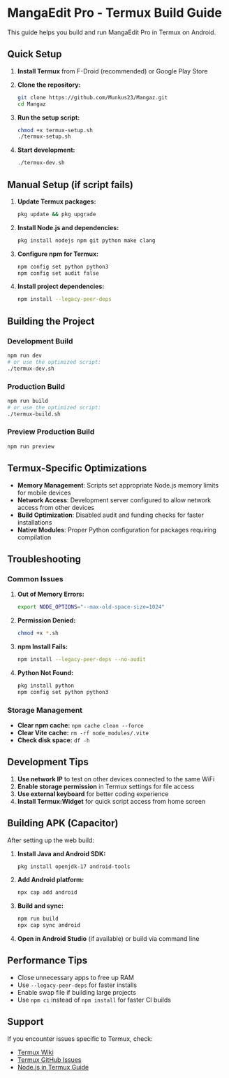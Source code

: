 # MangaEdit Pro - Termux Build Guide

This guide helps you build and run MangaEdit Pro in Termux on Android.

## Quick Setup

1. **Install Termux** from F-Droid (recommended) or Google Play Store

2. **Clone the repository:**
   ```bash
   git clone https://github.com/Munkus23/Mangaz.git
   cd Mangaz
   ```

3. **Run the setup script:**
   ```bash
   chmod +x termux-setup.sh
   ./termux-setup.sh
   ```

4. **Start development:**
   ```bash
   ./termux-dev.sh
   ```

## Manual Setup (if script fails)

1. **Update Termux packages:**
   ```bash
   pkg update && pkg upgrade
   ```

2. **Install Node.js and dependencies:**
   ```bash
   pkg install nodejs npm git python make clang
   ```

3. **Configure npm for Termux:**
   ```bash
   npm config set python python3
   npm config set audit false
   ```

4. **Install project dependencies:**
   ```bash
   npm install --legacy-peer-deps
   ```

## Building the Project

### Development Build
```bash
npm run dev
# or use the optimized script:
./termux-dev.sh
```

### Production Build
```bash
npm run build
# or use the optimized script:
./termux-build.sh
```

### Preview Production Build
```bash
npm run preview
```

## Termux-Specific Optimizations

- **Memory Management**: Scripts set appropriate Node.js memory limits for mobile devices
- **Network Access**: Development server configured to allow network access from other devices
- **Build Optimization**: Disabled audit and funding checks for faster installations
- **Native Modules**: Proper Python configuration for packages requiring compilation

## Troubleshooting

### Common Issues

1. **Out of Memory Errors:**
   ```bash
   export NODE_OPTIONS="--max-old-space-size=1024"
   ```

2. **Permission Denied:**
   ```bash
   chmod +x *.sh
   ```

3. **npm Install Fails:**
   ```bash
   npm install --legacy-peer-deps --no-audit
   ```

4. **Python Not Found:**
   ```bash
   pkg install python
   npm config set python python3
   ```

### Storage Management

- **Clear npm cache:** `npm cache clean --force`
- **Clear Vite cache:** `rm -rf node_modules/.vite`
- **Check disk space:** `df -h`

## Development Tips

1. **Use network IP** to test on other devices connected to the same WiFi
2. **Enable storage permission** in Termux settings for file access
3. **Use external keyboard** for better coding experience
4. **Install Termux:Widget** for quick script access from home screen

## Building APK (Capacitor)

After setting up the web build:

1. **Install Java and Android SDK:**
   ```bash
   pkg install openjdk-17 android-tools
   ```

2. **Add Android platform:**
   ```bash
   npx cap add android
   ```

3. **Build and sync:**
   ```bash
   npm run build
   npx cap sync android
   ```

4. **Open in Android Studio** (if available) or build via command line

## Performance Tips

- Close unnecessary apps to free up RAM
- Use `--legacy-peer-deps` for faster installs
- Enable swap file if building large projects
- Use `npm ci` instead of `npm install` for faster CI builds

## Support

If you encounter issues specific to Termux, check:
- [Termux Wiki](https://wiki.termux.com/)
- [Termux GitHub Issues](https://github.com/termux/termux-app/issues)
- [Node.js in Termux Guide](https://wiki.termux.com/wiki/Node.js)